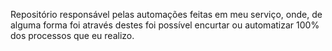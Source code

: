 Repositório responsável pelas automações feitas em meu serviço, onde, de alguma forma foi através destes foi possível encurtar ou automatizar 100% dos processos que eu realizo.